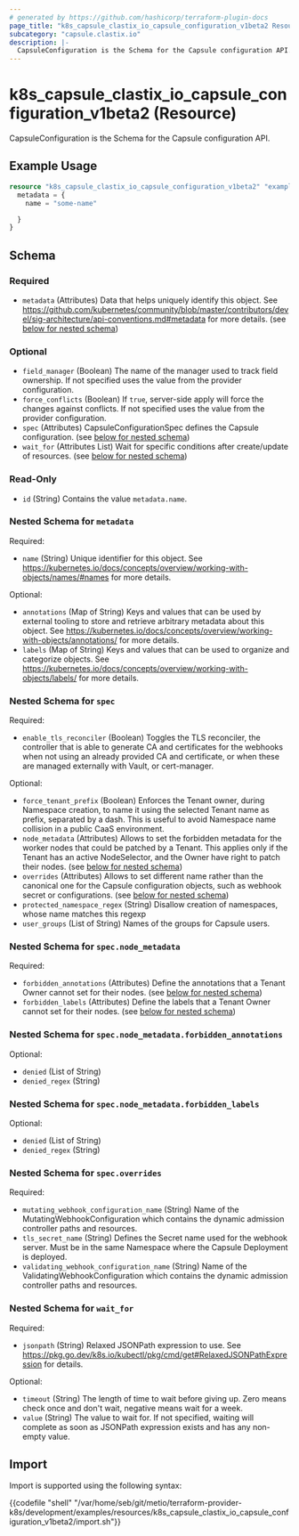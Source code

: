 ```yaml
---
# generated by https://github.com/hashicorp/terraform-plugin-docs
page_title: "k8s_capsule_clastix_io_capsule_configuration_v1beta2 Resource - terraform-provider-k8s"
subcategory: "capsule.clastix.io"
description: |-
  CapsuleConfiguration is the Schema for the Capsule configuration API.
---
```


# k8s_capsule_clastix_io_capsule_configuration_v1beta2 (Resource)

CapsuleConfiguration is the Schema for the Capsule configuration API.

## Example Usage

```terraform
resource "k8s_capsule_clastix_io_capsule_configuration_v1beta2" "example" {
  metadata = {
    name = "some-name"

  }
}
```

<!-- schema generated by tfplugindocs -->
## Schema

### Required

- `metadata` (Attributes) Data that helps uniquely identify this object. See https://github.com/kubernetes/community/blob/master/contributors/devel/sig-architecture/api-conventions.md#metadata for more details. (see [below for nested schema](#nestedatt--metadata))

### Optional

- `field_manager` (Boolean) The name of the manager used to track field ownership. If not specified uses the value from the provider configuration.
- `force_conflicts` (Boolean) If `true`, server-side apply will force the changes against conflicts. If not specified uses the value from the provider configuration.
- `spec` (Attributes) CapsuleConfigurationSpec defines the Capsule configuration. (see [below for nested schema](#nestedatt--spec))
- `wait_for` (Attributes List) Wait for specific conditions after create/update of resources. (see [below for nested schema](#nestedatt--wait_for))

### Read-Only

- `id` (String) Contains the value `metadata.name`.

<a id="nestedatt--metadata"></a>
### Nested Schema for `metadata`

Required:

- `name` (String) Unique identifier for this object. See https://kubernetes.io/docs/concepts/overview/working-with-objects/names/#names for more details.

Optional:

- `annotations` (Map of String) Keys and values that can be used by external tooling to store and retrieve arbitrary metadata about this object. See https://kubernetes.io/docs/concepts/overview/working-with-objects/annotations/ for more details.
- `labels` (Map of String) Keys and values that can be used to organize and categorize objects. See https://kubernetes.io/docs/concepts/overview/working-with-objects/labels/ for more details.


<a id="nestedatt--spec"></a>
### Nested Schema for `spec`

Required:

- `enable_tls_reconciler` (Boolean) Toggles the TLS reconciler, the controller that is able to generate CA and certificates for the webhooks when not using an already provided CA and certificate, or when these are managed externally with Vault, or cert-manager.

Optional:

- `force_tenant_prefix` (Boolean) Enforces the Tenant owner, during Namespace creation, to name it using the selected Tenant name as prefix, separated by a dash. This is useful to avoid Namespace name collision in a public CaaS environment.
- `node_metadata` (Attributes) Allows to set the forbidden metadata for the worker nodes that could be patched by a Tenant. This applies only if the Tenant has an active NodeSelector, and the Owner have right to patch their nodes. (see [below for nested schema](#nestedatt--spec--node_metadata))
- `overrides` (Attributes) Allows to set different name rather than the canonical one for the Capsule configuration objects, such as webhook secret or configurations. (see [below for nested schema](#nestedatt--spec--overrides))
- `protected_namespace_regex` (String) Disallow creation of namespaces, whose name matches this regexp
- `user_groups` (List of String) Names of the groups for Capsule users.

<a id="nestedatt--spec--node_metadata"></a>
### Nested Schema for `spec.node_metadata`

Required:

- `forbidden_annotations` (Attributes) Define the annotations that a Tenant Owner cannot set for their nodes. (see [below for nested schema](#nestedatt--spec--node_metadata--forbidden_annotations))
- `forbidden_labels` (Attributes) Define the labels that a Tenant Owner cannot set for their nodes. (see [below for nested schema](#nestedatt--spec--node_metadata--forbidden_labels))

<a id="nestedatt--spec--node_metadata--forbidden_annotations"></a>
### Nested Schema for `spec.node_metadata.forbidden_annotations`

Optional:

- `denied` (List of String)
- `denied_regex` (String)


<a id="nestedatt--spec--node_metadata--forbidden_labels"></a>
### Nested Schema for `spec.node_metadata.forbidden_labels`

Optional:

- `denied` (List of String)
- `denied_regex` (String)



<a id="nestedatt--spec--overrides"></a>
### Nested Schema for `spec.overrides`

Required:

- `mutating_webhook_configuration_name` (String) Name of the MutatingWebhookConfiguration which contains the dynamic admission controller paths and resources.
- `tls_secret_name` (String) Defines the Secret name used for the webhook server. Must be in the same Namespace where the Capsule Deployment is deployed.
- `validating_webhook_configuration_name` (String) Name of the ValidatingWebhookConfiguration which contains the dynamic admission controller paths and resources.



<a id="nestedatt--wait_for"></a>
### Nested Schema for `wait_for`

Required:

- `jsonpath` (String) Relaxed JSONPath expression to use. See https://pkg.go.dev/k8s.io/kubectl/pkg/cmd/get#RelaxedJSONPathExpression for details.

Optional:

- `timeout` (String) The length of time to wait before giving up. Zero means check once and don't wait, negative means wait for a week.
- `value` (String) The value to wait for. If not specified, waiting will complete as soon as JSONPath expression exists and has any non-empty value.

## Import

Import is supported using the following syntax:

{{codefile "shell" "/var/home/seb/git/metio/terraform-provider-k8s/development/examples/resources/k8s_capsule_clastix_io_capsule_configuration_v1beta2/import.sh"}}
